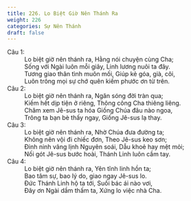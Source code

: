 ```yaml
---
title: 226. Lo Biệt Giờ Nên Thánh Ra
weight: 226
categories: Sự Nên Thánh
draft: false
---
```

<dl><dt>Câu 1:</dt><dd data-verse="1">Lo biệt giờ nên thánh ra, Hằng nói chuyện cùng Cha; <br/>Sống với Ngài luôn mỗi giây, Linh lương nuôi ta đây. <br/>Tương giao thân tình muôn mối, Giúp kẻ góa, già, côi, <br/>Luôn trông mọi sự chớ quên kiếm phước ơn từ trên. </dd><dt>Câu 2:</dt><dd data-verse="2">Lo biệt giờ nên thánh ra, Ngăn sóng đời tràn qua; <br/>Kiếm hết dịp tiện ở riêng, Thông công Cha thiêng liêng. <br/>Chăm xem Jê-sus ta hóa Giống Chúa đâu nào ngoa, <br/>Trông ta bạn bè thấy ngay, Giống Jê-sus lạ thay. </dd><dt>Câu 3:</dt><dd data-verse="3">Lo biệt giờ nên thánh ra, Nhờ Chúa đưa đường ta; <br/>Không nên vội đi chiếc đơn, Theo Jê-sus keo sơn; <br/>Đinh ninh vâng lịnh Nguyên soái, Dẫu khoẻ hay mệt mỏi; <br/>Nối gót Jê-sus bước hoài, Thánh Linh luôn cầm tay. </dd><dt>Câu 4:</dt><dd data-verse="3">Lo biệt giờ nên thánh ra, Yên tĩnh linh hồn ta; <br/> Bao tâm sự, bao lý do, giao ngay Jê-sus lo. <br/>Đức Thánh Linh hộ ta tới, Suối bác ái nào vơi, <br/>Đây ơn Ngài dầm thấm ta, Xứng lo việc nhà Cha. </dd></dl>